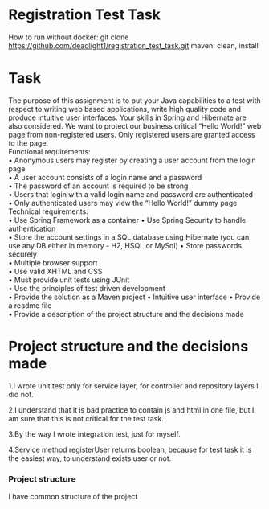 # Registration Test Task
How to run without docker:
git clone https://github.com/deadlight1/registration_test_task.git
maven: clean, install

# Task
The purpose of this assignment is to put your Java capabilities to a test with respect to writing web based  applications, write high quality code and produce intuitive user interfaces. Your skills in Spring and Hibernate are also considered. 
We want to protect our business critical “Hello World!” web page from non-registered users. Only  registered users are granted access to the page.  
Functional requirements:  
    • Anonymous users may register by creating a user account from the login page  
    • A user account consists of a login name and a password  
    • The password of an account is required to be strong  
    • Users that login with a valid login name and password are authenticated  
    • Only authenticated users may view the “Hello World!” dummy page  
Technical requirements:  
    • Use Spring Framework as a container
    • Use Spring Security to handle authentication  	
    • Store the account settings in a SQL database using Hibernate (you can use any DB either in memory - H2, HSQL or MySql) 
    • Store passwords securely  	
    • Multiple browser support 	
    • Use valid XHTML and CSS  	
    • Must provide unit tests using JUnit 	
    • Use the principles of test driven development 	
    • Provide the solution as a Maven project 
    • Intuitive user interface 
    • Provide a readme file  
    • Provide a description of the project structure and the decisions made 
    
# Project structure and the decisions made
1.I wrote unit test only for service layer,
 for controller and repository layers I did not.

2.I understand that it is bad practice to contain js and html in one file,
but I am sure that this is not critical for the test task.

3.By the way I wrote integration test, just for myself.

4.Service method registerUser returns boolean, because for test task it is the easiest way, to understand exists user or not.

### Project structure
I have common structure of the project

